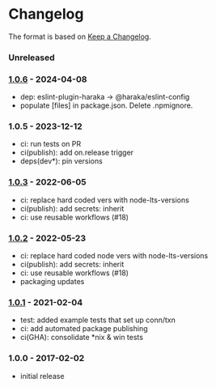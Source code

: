 # Changelog

The format is based on [Keep a Changelog](https://keepachangelog.com/).


### Unreleased

### [1.0.6] - 2024-04-08

- dep: eslint-plugin-haraka -> @haraka/eslint-config
- populate [files] in package.json. Delete .npmignore.

### 1.0.5 - 2023-12-12

- ci: run tests on PR
- ci(publish): add on.release trigger
- deps(dev*): pin versions


### [1.0.3] - 2022-06-05

- ci: replace hard coded vers with node-lts-versions
- ci(publish): add secrets: inherit
- ci: use reusable workflows (#18)


### [1.0.2] - 2022-05-23

- ci: replace hard coded node vers with node-lts-versions
- ci(publish): add secrets: inherit
- ci: use reusable workflows (#18)
- packaging updates


### [1.0.1] - 2021-02-04

- test: added example tests that set up conn/txn
- ci: add automated package publishing
- ci(GHA): consolidate \*nix & win tests


### 1.0.0 - 2017-02-02

- initial release


[1.0.1]: https://github.com/haraka/haraka-plugin-template/releases/tag/1.0.1
[1.0.2]: https://github.com/haraka/haraka-plugin-template/releases/tag/1.0.2
[1.0.3]: https://github.com/haraka/haraka-plugin-template/releases/tag/1.0.3
[1.0.6]: https://github.com/haraka/haraka-plugin-template/releases/tag/v1.0.6
